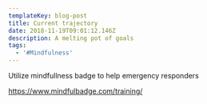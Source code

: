 ```yaml
---
templateKey: blog-post
title: Current trajectory
date: 2018-11-19T09:01:12.146Z
description: A melting pot of goals
tags:
  - '#Mindfulness'
---
```

Utilize mindfullness badge to help emergency responders  

https://www.mindfulbadge.com/training/
